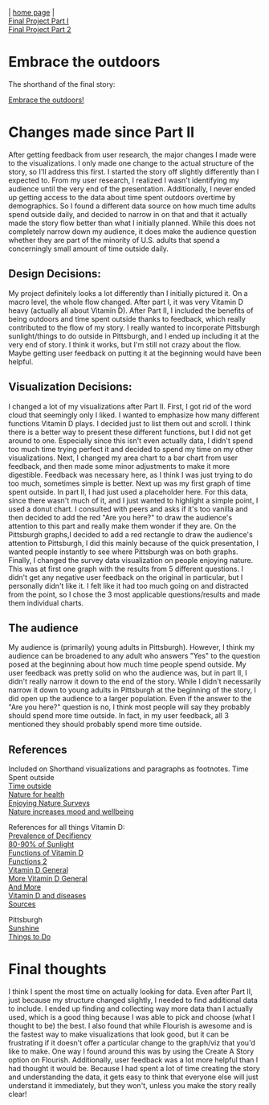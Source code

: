| [home page](https://chadpenny.github.io/cpenny-portfolio/) |<br>
[Final Project Part I](finalProject_part1.md)<br>
[Final Project Part 2](finalproject_part2.md)
# Embrace the outdoors
The shorthand of the final story:

[Embrace the outdoors!](https://carnegiemellon.shorthandstories.com/embrace-the-outdoors/index.html)

# Changes made since Part II
After getting feedback from user research, the major changes I made were to the visualizations. I only made one change to the actual structure of the story, so I'll address this first. 
I started the story off slightly differently than I expected to. From my user research, I realized I wasn't identifying my audience until the very end of the presentation. Additionally, I never 
ended up getting access to the data about time spent outdoors overtime by demographics. So I found a different data source on how much time adults spend outside daily, and decided to narrow in on that 
and that it actually made the story flow better than what I initially planned. While this does not completely narrow down my audience, it does make the audience question whether they are part of the minority of U.S. adults 
that spend a concerningly small amount of time outside daily. 

## Design Decisions: 
My project definitely looks a lot differently than I initially pictured it. On a macro level, the whole flow changed. After part I, it was very Vitamin D heavy (actually all about Vitamin D). After Part II, I included the benefits of being outdoors and time spent outside thanks to feedback, which 
really contributed to the flow of my story. I really wanted to incorporate Pittsburgh sunlight/things to do outside in Pittsburgh, and I ended up including it at the very end of story. I think it works, but I'm still not crazy about the flow. Maybe getting user feedback on putting it at the beginning 
would have been helpful.

## Visualization Decisions: 
I changed a lot of my visualizations after Part II. First, I got rid of the word cloud that seemingly only I liked. I wanted to emphasize how many different functions Vitamin D plays. I decided just to list them out and scroll. I think there is a better way to present these different functions, but I did not get around to one. Especially since this isn't even actually data, I didn't spend too much time trying perfect it and decided to spend my time on my other visualizations.
Next, I changed my area chart to a bar chart from user feedback, and then made some minor adjustments to make it more digestible. Feedback was necessary here, as I think I was just trying to do too much, sometimes simple is better. Next up was my first graph of time spent outside. In part II, I had just used a placeholder here. For this data, since there wasn't much of it, and I just wanted to highlight a simple point, I used a donut chart. I consulted with peers and asks if it's too vanilla
and then decided to add the red "Are you here?" to draw the audience's attention to this part and really make them wonder if they are. 
On the Pittsburgh graphs,I decided to add a red rectangle to draw the audience's attention to Pittsburgh, I did this mainly because of the quick presentation, I wanted people instantly to see where Pittsburgh was on both graphs. Finally, I changed the survey data visualization on people enjoying nature. This was at first one graph with the results from 5 different questions. I didn't get any negative user feedback on the original in particular, but I personally didn't like it. I felt like it had too much
going on and distracted from the point, so I chose the 3 most applicable questions/results and made them individual charts. 

## The audience
My audience is (primarily) young adults in Pittsburgh). However, I think my audience can be broadened to any adult who answers "Yes" to the question posed at the beginning about how much time people spend outside. 
My user feedback was pretty solid on who the audience was, but in part II, I didn't really narrow it down to the end of the story. While I didn't necessarily narrow it down to young adults in Pittsburgh at the beginning of the story,
I did open up the audience to a larger population. Even if the answer to the "Are you here?" question is no, I think most people will say they probably should spend more time outside. In fact, in my user feedback, all 3 mentioned they should probably spend more time outside. 


## References
Included on Shorthand visualizations and paragraphs as footnotes. 
Time Spent outside<br>
[Time outside](https://www.nrpa.org/publications-research/park-pulse/time-spent-outside-reduces-stress)<br>
[Nature for health](https://pubmed.ncbi.nlm.nih.gov/36520498/)<br>
[Enjoying Nature Surveys](https://www.gov.uk/government/collections/monitor-of-engagement-with-the-natural-environment-survey-purpose-and-results)<br>
[Nature increases mood and wellbeing](https://www.apa.org/monitor/2020/04/nurtured-nature)<br>

References for all things Vitamin D:<br>
[Prevalence of Decifiency](https://pubmed.ncbi.nlm.nih.gov/36263304/)<br>
[80-90% of Sunlight](https://www.ncbi.nlm.nih.gov/pmc/articles/PMC7049620/)<br>
[Functions of Vitamin D](https://ods.od.nih.gov/factsheets/VitaminD-HealthProfessional/)<br>
[Functions 2](https://www.mayoclinic.org/drugs-supplements-vitamin-d/art-20363792)<br>
[Vitamin D General](2https://www.ncbi.nlm.nih.gov/pmc/articles/PMC6032242/)<br>
[More Vitamin D General](https://ods.od.nih.gov/factsheets/VitaminD-HealthProfessional/)<br>
[And More](https://www.health.harvard.edu/staying-healthy/time-for-more-vitamin-)<br>
[Vitamin D and diseases](https://vitamindwiki.com/Chart+of+Vitamin+D+levels+vs+disease+-+Grassroots+Health+June+2013)<br>
[Sources](https://ods.od.nih.gov/factsheets/VitaminD-HealthProfessional/)<br>

Pittsburgh<br>
[Sunshine](https://www.currentresults.com/Weather/US/average-annual-sunshine-by-city.php)<br>
[Things to Do](https://www.tpl.org/city/pittsburgh-pennsylvania)<br>



# Final thoughts
I think I spent the most time on actually looking for data. Even after Part II, just because my structure changed slightly, I needed to find additional data to include. I ended up finding and collecting way more data than I actually used, which is a good thing
because I was able to pick and choose (what I thought to be) the best. I also found that while Flourish is awesome and is the fastest way to make visualizations that look good, but it can be frustrating if it doesn't offer a particular change to the graph/viz that you'd like to make.
One way I found around this was by using the Create A Story option on Flourish. Additionally, user feedback was a lot more helpful than I had thought it would be. Because I had spent a lot of time creating the story and understanding the data, it gets easy to think that everyone else will just understand it immediately, but they won't, unless you make the story really clear!


